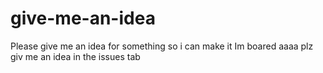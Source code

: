 # give-me-an-idea
Please give me an idea for something so i can make it
Im boared
aaaa plz giv me an idea in the issues tab
